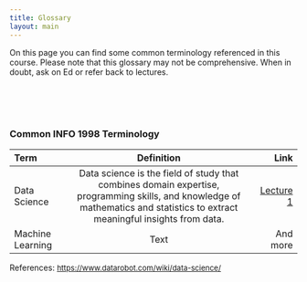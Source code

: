 ```yaml
---
title: Glossary
layout: main
---
```


On this page you can find some common terminology referenced in this course. Please note that this glossary may not be comprehensive. When in doubt, ask on Ed or refer back to lectures.
<br/>
<br/>
<br/>
<br/>
<br/>
### Common INFO 1998 Terminology

  
| Term        | Definition | Link          |
| :---        |    :----:   |          ---: |
| Data Science      | Data science is the field of study that combines domain expertise, programming skills, and knowledge of mathematics and statistics to extract meaningful insights from data.        | [Lecture 1](resources/FA22_slides/Lecture_1.pdf)   |
| Machine Learning   | Text        | And more      |


References:
<font size = "2">
https://www.datarobot.com/wiki/data-science/
</font>